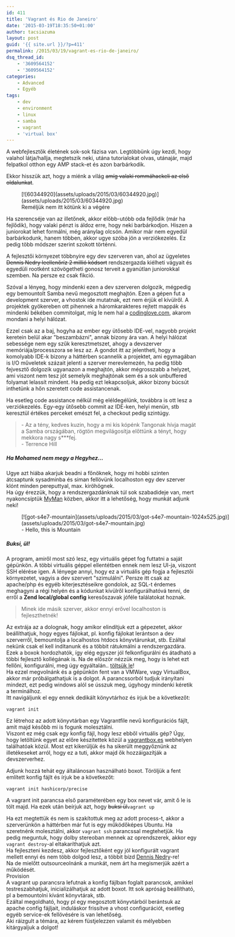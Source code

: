 ```yaml
---
id: 411
title: 'Vagrant és Rio de Janeiro'
date: '2015-03-19T18:35:50+01:00'
author: tacsiazuma
layout: post
guid: '{{ site.url }}/?p=411'
permalink: /2015/03/19/vagrant-es-rio-de-janeiro/
dsq_thread_id:
    - '3609564152'
    - '3609564152'
categories:
    - Advanced
    - Egyéb
tags:
    - dev
    - environment
    - linux
    - samba
    - vagrant
    - 'virtual box'
---
```


A webfejlesztők életének sok-sok fázisa van. Legtöbbünk úgy kezdi, hogy valahol látja/hallja, megtetszik neki, utána tutorialokat olvas, utánajár, majd felpatkol otthon egy AMP stack-et és azon barbárkodik.

Ekkor hisszük azt, hogy a miénk a világ <span style="text-decoration: line-through;">amíg valaki rommáhackeli az első oldalunkat</span>.

<figure aria-describedby="caption-attachment-417" class="wp-caption aligncenter" id="attachment_417" style="width: 500px">[![60344920](assets/uploads/2015/03/60344920.jpg)](assets/uploads/2015/03/60344920.jpg)<figcaption class="wp-caption-text" id="caption-attachment-417">Reméljük nem itt kötünk ki a végére</figcaption></figure>

Ha szerencséje van az illetőnek, akkor előbb-utóbb oda fejlődik (már ha fejlődik), hogy valaki pénzt is áldoz erre, hogy neki barbárkodjon. Hiszen a juniorokat lehet formálni, még aránylag olcsón. Amikor már nem egyedül barbárkodunk, hanem többen, akkor ugye szóba jön a verziókezelés. Ez pedig több módszer szerint szokott történni.

A fejlesztői környezet többnyire egy dev szerveren van, ahol az ügyeletes <span style="text-decoration: line-through;">Dennis Nedry leellenőríz 2 millió kódsort</span> rendszergazda kiélheti vágyait és egyedüli rootként szövögetheti gonosz terveit a gyanútlan juniorokkal szemben. Na persze ez csak fikció.

Szóval a lényeg, hogy mindenki ezen a dev szerveren dolgozik, mégpedig egy bemountolt Samba nevű megosztott meghajtón. Ezen a gépen fut a development szerver, a vhostok ide mutatnak, ezt nem érjük el kívülről. A projektek gyökereben ott pihennek a háromkarakteres rejtett mappák és mindenki békében commitolgat, míg le nem hal a [codinglove.com](http://thecodinglove.com/), akarom mondani a helyi hálózat.

Ezzel csak az a baj, hogyha az ember egy ütősebb IDE-vel, nagyobb projekt keretein belül akar "beszambázni", annak bizony ára van. A helyi hálózat sebessége nem egy szűk keresztmetszet, ahogy a devszerver memóriája/processzora se lesz az. A gondot itt az jelentheti, hogy a komolyabb IDE-k bizony a háttérben scannelik a projektet, ami egymagában is I/O műveletek százait jelenti a szerver merevlemezén, ha pedig több fejvesztő dolgozik ugyanazon a meghajtón, akkor mégrosszabb a helyzet, ami viszont nem tesz jót semelyik meghajtónak sem és a sok unbuffered folyamat lelassít mindent. Ha pedig ezt lekapcsoljuk, akkor bizony búcsút inthetünk a hőn szeretett code assistancenak.

Ha esetleg code assistance nélkül még eléldegélünk, továbbra is ott lesz a verziókezelés. Egy-egy ütősebb commit az IDE-ken, helyi menün, stb keresztül értékes perceket emészt fel, a checkout pedig szintúgy.

> \- Az a tény, kedves kuzin, hogy a mi kis kópénk Tangonak hívja magát a Samba országában, rögtön megvilágosítja előttünk a tényt, hogy mekkora nagy s\*\*\*fej.  
> \- Terrence Hill

##### Ha Mohamed nem megy a Hegyhez...

Ugye azt hiába akarjuk beadni a főnöknek, hogy mi hobbi szinten átcsaptunk sysadminba és siman fellövünk localhoston egy dev szerver klónt minden pereputtyal, max. kiröhögnek.  
Ha úgy érezzük, hogy a rendszergazdánknak túl sok szabadideje van, mert nyakoncsíptük [MyMan](http://myman.sourceforge.net/) közben, akkor itt a lehetőség, hogy munkát adjunk neki!

<figure aria-describedby="caption-attachment-416" class="wp-caption aligncenter" id="attachment_416" style="width: 640px">[![got-s4e7-mountain](assets/uploads/2015/03/got-s4e7-mountain-1024x525.jpg)](assets/uploads/2015/03/got-s4e7-mountain.jpg)<figcaption class="wp-caption-text" id="caption-attachment-416">- Hello, this is Mountain</figcaption></figure>

##### Buksi, ül!

A program, amiről most szó lesz, egy virtuális gépet fog futtatni a saját gépünkön. A többi virtuális géppel ellentétben ennek nem lesz UI-ja, viszont SSH elérése igen. A lényege annyi, hogy ez a virtuális gép fogja a fejlesztői környezetet, vagyis a dev szervert "szimulálni". Persze itt csak az apache/php és egyéb kiterjesztéseikre gondolok, az SQL-t érdemes meghagyni a régi helyén és a kódunkat kívülről konfigurálhatóvá tenni, de erről a **Zend local/global config** keresőszavak jóféle találatokat hoznak.

> Minek ide másik szerver, akkor ennyi erővel localhoston is fejleszthetnék!

Az extrája az a dolognak, hogy amikor elindítjuk ezt a gépezetet, akkor beállíthatjuk, hogy egyes fájlokat, pl. konfig fájlokat lerántson a dev szerverről, bemountolja a localhostos htdocs könyvtárunkat, stb. Ezáltal nekünk csak el kell indítanunk és a többit rátukmálni a rendszergazdára. Ezek a boxok hordozhatók, így elég egyszer jól felkonfigurálni és átadható a többi fejlesztő kollégának is. Na de először nézzük meg, hogy is lehet ezt fellőni, konfigurálni, meg úgy egyáltalán.. [töltsük le](http://www.vagrantup.com/downloads)!  
Ha ezzel megvolnánk és a gépünkön fent van a VMWare, vagy VirtualBox, akkor már próbálgathatjuk is a dolgot. A parancssorból tudjuk irányítani mindezt, ezt pedig windows alól se ússzuk meg, úgyhogy mindenki kéretik a terminálhoz.  
Itt navigáljunk el egy ennek dedikált könyvtárhoz és írjuk be a következőt:

```
vagrant init
```

Ez létrehoz az adott könyvtárban egy Vagrantfile nevű konfigurációs fájlt, amit majd később mi is fogunk molesztálni.  
Viszont ez még csak egy konfig fájl, hogy lesz ebből virtuális gép? Úgy, hogy letöltünk egyet az előre készítettek közül a [vagrantbox.es](http://vagrantbox.es) webhelyen találhatóak közül. Most ezt kikerüljük és ha sikerült meggyőznünk az illetékeseket arról, hogy ez a tuti, akkor majd ők hozzáigazítják a devszerverhez.

Adjunk hozzá tehát egy általánosan használható boxot. Töröljük a fent említett konfig fájlt és írjuk be a következőt:

```
vagrant init hashicorp/precise
```

A vagrant init parancsa első paraméterében egy box nevet vár, amit ő le is tölt majd. Ha ezek után beírjuk azt, hogy <del>buksi ül</del>`vagrant up`

Ha ezt megtettük és nem is szakítottuk meg az adott process-t, akkor a szerverünkön a háttérben már fut is egy működőképes Ubuntu. Ha szeretnénk molesztálni, akkor `vagrant ssh` parancssal megtehetjük. Ha pedig meguntuk, hogy dolby stereoban mennek az oprendszerek, akkor egy `vagrant destroy`-al eltakaríthatjuk azt.  
Ha fejleszteni kezdesz, akkor fejlesztőként egy jól konfigurált vagrant mellett ennyi és nem több dolgod lesz, a többit bízd [Dennis Nedry](#dennisnedry)-re!  
Na de mielőtt outsourceolnánk a munkát, nem árt ha megismerjük azért a működését.  
Provision  
A vagrant up parancsra lefutnak a konfig fájlban foglalt parancsok, amikkel testreszabhatjuk, inicializálhatjuk az adott boxot. Itt sok apróság beállítható, pl a bemountolni kívánt könyvtárak, stb.  
Ezáltal megoldható, hogy pl egy megosztott könyvtárból berántsuk az apache config fájljait, induláskor frissítve a vhost configurációt, esetleg egyéb service-ek fellövésére is van lehetőség.  
Aki ráizgult a témára, az kérem füstjelezzen valamit és mélyebben kitárgyaljuk a dolgot!
